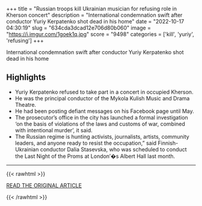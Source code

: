 +++
title = "Russian troops kill Ukrainian musician for refusing role in Kherson concert"
description = "International condemnation swift after conductor Yuriy Kerpatenko shot dead in his home"
date = "2022-10-17 04:30:19"
slug = "634cda3dcad12e706d80b060"
image = "https://i.imgur.com/1goek1q.jpg"
score = "9498"
categories = ['kill', 'yuriy', 'refusing']
+++

International condemnation swift after conductor Yuriy Kerpatenko shot dead in his home

## Highlights

- Yuriy Kerpatenko refused to take part in a concert in occupied Kherson.
- He was the principal conductor of the Mykola Kulish Music and Drama Theatre.
- He had been posting defiant messages on his Facebook page until May.
- The prosecutor’s office in the city has launched a formal investigation ‘on the basis of violations of the laws and customs of war, combined with intentional murder’, it said.
- The Russian regime is hunting activists, journalists, artists, community leaders, and anyone ready to resist the occupation,” said Finnish-Ukrainian conductor Dalia Stasevska, who was scheduled to conduct the Last Night of the Proms at London’�s Albert Hall last month.

---

{{< rawhtml >}}
  <p class="article-category">
    <a target="_blank" href="https://www.theguardian.com/world/2022/oct/16/russian-troops-kill-ukrainian-musician-yuriy-kerpatenko-for-refusing-role-in-kherson-concert?CMP=Share_AndroidApp_Other">READ THE ORIGINAL ARTICLE</a>
  </p>
{{< /rawhtml >}}
